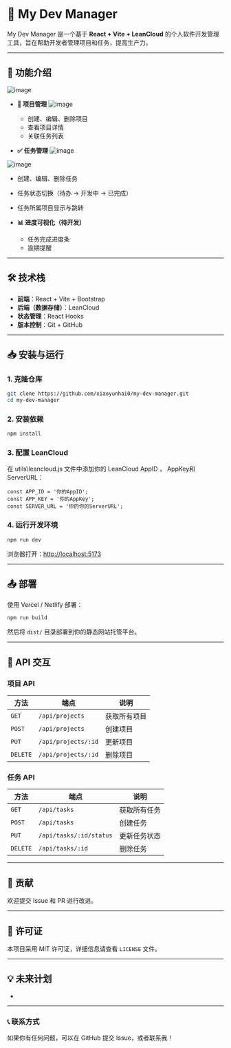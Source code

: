 # 📌 My Dev Manager

My Dev Manager 是一个基于 **React + Vite + LeanCloud** 的个人软件开发管理工具，旨在帮助开发者管理项目和任务，提高生产力。

---

## 🚀 功能介绍
![image](https://github.com/user-attachments/assets/fb0fb74e-c3f4-4950-9f64-8a824f85a882)

- **📂 项目管理**
![image](https://github.com/user-attachments/assets/5425d108-e037-47e0-a78c-11dac6b9776d)

  - 创建、编辑、删除项目
  - 查看项目详情
  - 关联任务列表

- **✅ 任务管理**
![image](https://github.com/user-attachments/assets/ba03406a-73b2-4462-b14b-a06f9c2fb4dc)

![image](https://github.com/user-attachments/assets/ccaab4b5-34d7-439c-acfe-68e816e7f460)


  - 创建、编辑、删除任务
  - 任务状态切换（待办 → 开发中 → 已完成）
  - 任务所属项目显示与跳转

- **📊 进度可视化（待开发）**

  - 任务完成进度条
  - 逾期提醒

---

## 🛠️ 技术栈

- **前端**：React + Vite + Bootstrap
- **后端（数据存储）**：LeanCloud
- **状态管理**：React Hooks
- **版本控制**：Git + GitHub

---

## 📥 安装与运行

### **1. 克隆仓库**

```bash
git clone https://github.com/xiaoyunhai0/my-dev-manager.git
cd my-dev-manager
```

### **2. 安装依赖**

```bash
npm install
```

### **3. 配置 LeanCloud**

在 utils\leancloud.js 文件中添加你的 LeanCloud AppID ， AppKey和ServerURL：

```env
const APP_ID = '你的AppID';
const APP_KEY = '你的AppKey';
const SERVER_URL = '你的你的ServerURL';
```

### **4. 运行开发环境**

```bash
npm run dev
```

浏览器打开：[http://localhost:5173](http://localhost:5173)

---

## 📤 部署

使用 Vercel / Netlify 部署：

```bash
npm run build
```

然后将 `dist/` 目录部署到你的静态网站托管平台。

---

## 📌 API 交互

### **项目 API**

| 方法       | 端点                  | 说明     |
| -------- | ------------------- | ------ |
| `GET`    | `/api/projects`     | 获取所有项目 |
| `POST`   | `/api/projects`     | 创建项目   |
| `PUT`    | `/api/projects/:id` | 更新项目   |
| `DELETE` | `/api/projects/:id` | 删除项目   |

### **任务 API**

| 方法       | 端点                      | 说明     |
| -------- | ----------------------- | ------ |
| `GET`    | `/api/tasks`            | 获取所有任务 |
| `POST`   | `/api/tasks`            | 创建任务   |
| `PUT`    | `/api/tasks/:id/status` | 更新任务状态 |
| `DELETE` | `/api/tasks/:id`        | 删除任务   |

---

## 🤝 贡献

欢迎提交 Issue 和 PR 进行改进。

---

## 📜 许可证

本项目采用 MIT 许可证，详细信息请查看 `LICENSE` 文件。

---

## 💡 未来计划

-

---

### 📞 联系方式

如果你有任何问题，可以在 GitHub 提交 Issue，或者联系我！

